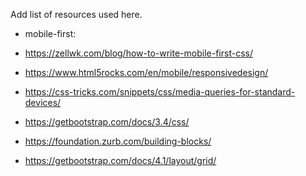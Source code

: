 Add list of resources used here. 
* mobile-first: 

- https://zellwk.com/blog/how-to-write-mobile-first-css/

- https://www.html5rocks.com/en/mobile/responsivedesign/

- https://css-tricks.com/snippets/css/media-queries-for-standard-devices/

* https://getbootstrap.com/docs/3.4/css/

* https://foundation.zurb.com/building-blocks/

* https://getbootstrap.com/docs/4.1/layout/grid/
